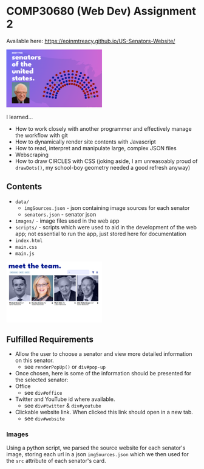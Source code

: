 # COMP30680 (Web Dev) Assignment 2
<p>Available here: <a href="https://eoinmtreacy.github.io/US-Senators-Website/">https://eoinmtreacy.github.io/US-Senators-Website/</a></p>
<img style="width:50%;" src="screenshots/senators_home.png"/>
<p>
  I learned...
</p>
<ul>
  <li>How to work closely with another programmer and effectively manage the workflow with git</li>
  <li>How to dynamically render site contents with Javascript</li>
  <li>How to read, interpret and manipulate large, complex JSON files</li>
  <li>Webscraping</li>
  <li>How to draw CIRCLES with CSS (joking aside, I am unreasoably proud of <code>drawDots()</code>, my school-boy geometry needed a good refresh anyway)</li>
</ul>

## Contents
- `data/`
  - `imgSources.json` - json containing image sources for each senator
  - `senators.json` - senator json
- `images/` - image files used in the web app
- `scripts/` - scripts which were used to aid in the development of the web app; not essential to run the app, just stored here for documentation
- `index.html`
- `main.css`
- `main.js`

<img style="width:50%;" src="screenshots/filter.png"/>

## Fulfilled Requirements

- Allow the user to choose a senator and view more detailed information on this senator. 
  - see `renderPopUp()` or `div#pop-up`
- Once chosen, here is some of the information should be presented for the selected senator:
- Office
  - see `div#office`
- Twitter and YouTube id where available.
  - see `div#twitter` & `div#youtube`
- Clickable website link. When clicked this link should open in a new tab. 
  - see `div#website`

### Images
Using a python script, we parsed the source website for each senator's image, storing each url in a json `imgSources.json` which we then used for the `src` attribute of each senator's card.

